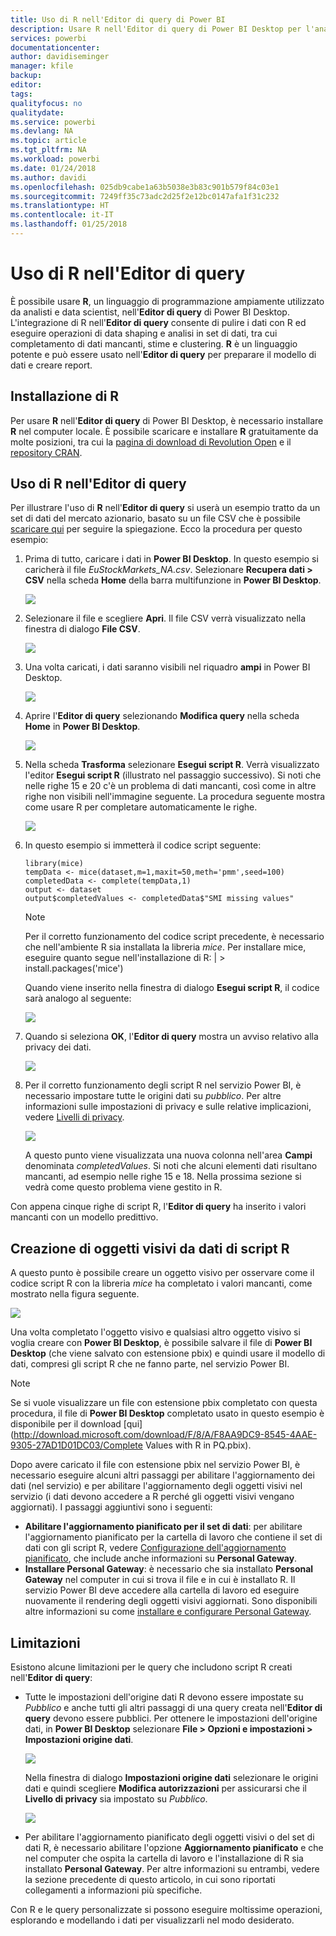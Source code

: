 ```yaml
---
title: Uso di R nell'Editor di query di Power BI
description: Usare R nell'Editor di query di Power BI Desktop per l'analisi avanzata
services: powerbi
documentationcenter: 
author: davidiseminger
manager: kfile
backup: 
editor: 
tags: 
qualityfocus: no
qualitydate: 
ms.service: powerbi
ms.devlang: NA
ms.topic: article
ms.tgt_pltfrm: NA
ms.workload: powerbi
ms.date: 01/24/2018
ms.author: davidi
ms.openlocfilehash: 025db9cabe1a63b5038e3b83c901b579f84c03e1
ms.sourcegitcommit: 7249ff35c73adc2d25f2e12bc0147afa1f31c232
ms.translationtype: HT
ms.contentlocale: it-IT
ms.lasthandoff: 01/25/2018
---
```

# <a name="using-r-in-query-editor"></a>Uso di R nell'Editor di query
È possibile usare **R**, un linguaggio di programmazione ampiamente utilizzato da analisti e data scientist, nell'**Editor di query** di Power BI Desktop. L'integrazione di R nell'**Editor di query** consente di pulire i dati con R ed eseguire operazioni di data shaping e analisi in set di dati, tra cui completamento di dati mancanti, stime e clustering. **R** è un linguaggio potente e può essere usato nell'**Editor di query** per preparare il modello di dati e creare report.

## <a name="installing-r"></a>Installazione di R
Per usare **R** nell'**Editor di query** di Power BI Desktop, è necessario installare **R** nel computer locale. È possibile scaricare e installare **R** gratuitamente da molte posizioni, tra cui la [pagina di download di Revolution Open](https://mran.revolutionanalytics.com/download/) e il [repository CRAN](https://cran.r-project.org/bin/windows/base/).

## <a name="using-r-in-query-editor"></a>Uso di R nell'Editor di query
Per illustrare l'uso di **R** nell'**Editor di query** si userà un esempio tratto da un set di dati del mercato azionario, basato su un file CSV che è possibile [scaricare qui](http://download.microsoft.com/download/F/8/A/F8AA9DC9-8545-4AAE-9305-27AD1D01DC03/EuStockMarkets_NA.csv) per seguire la spiegazione. Ecco la procedura per questo esempio:

1. Prima di tutto, caricare i dati in **Power BI Desktop**. In questo esempio si caricherà il file *EuStockMarkets_NA.csv*. Selezionare **Recupera dati > CSV** nella scheda **Home** della barra multifunzione in **Power BI Desktop**.
   
   ![](media/desktop-r-in-query-editor/r-in-query-editor_1.png)
2. Selezionare il file e scegliere **Apri**. Il file CSV verrà visualizzato nella finestra di dialogo **File CSV**.
   
   ![](media/desktop-r-in-query-editor/r-in-query-editor_2.png)
3. Una volta caricati, i dati saranno visibili nel riquadro **ampi** in Power BI Desktop.
   
   ![](media/desktop-r-in-query-editor/r-in-query-editor_3.png)
4. Aprire l'**Editor di query** selezionando **Modifica query** nella scheda **Home** in **Power BI Desktop**.
   
   ![](media/desktop-r-in-query-editor/r-in-query-editor_4.png)
5. Nella scheda **Trasforma** selezionare **Esegui script R**. Verrà visualizzato l'editor **Esegui script R** (illustrato nel passaggio successivo). Si noti che nelle righe 15 e 20 c'è un problema di dati mancanti, così come in altre righe non visibili nell'immagine seguente. La procedura seguente mostra come usare R per completare automaticamente le righe.
   
   ![](media/desktop-r-in-query-editor/r-in-query-editor_5d.png)
6. In questo esempio si immetterà il codice script seguente:
   
       library(mice)
       tempData <- mice(dataset,m=1,maxit=50,meth='pmm',seed=100)
       completedData <- complete(tempData,1)
       output <- dataset
       output$completedValues <- completedData$"SMI missing values"
   
   > [!NOTE]
   > Per il corretto funzionamento del codice script precedente, è necessario che nell'ambiente R sia installata la libreria *mice*. Per installare mice, eseguire quanto segue nell'installazione di R: |      > install.packages('mice')
   > 
   > 
   
   Quando viene inserito nella finestra di dialogo **Esegui script R**, il codice sarà analogo al seguente:
   
   ![](media/desktop-r-in-query-editor/r-in-query-editor_5b.png)
7. Quando si seleziona **OK**, l'**Editor di query** mostra un avviso relativo alla privacy dei dati.
   
   ![](media/desktop-r-in-query-editor/r-in-query-editor_6.png)
8. Per il corretto funzionamento degli script R nel servizio Power BI, è necessario impostare tutte le origini dati su *pubblico*. Per altre informazioni sulle impostazioni di privacy e sulle relative implicazioni, vedere [Livelli di privacy](desktop-privacy-levels.md).
   
   ![](media/desktop-r-in-query-editor/r-in-query-editor_7.png)
   
   A questo punto viene visualizzata una nuova colonna nell'area **Campi** denominata *completedValues*. Si noti che alcuni elementi dati risultano mancanti, ad esempio nelle righe 15 e 18. Nella prossima sezione si vedrà come questo problema viene gestito in R.
   

Con appena cinque righe di script R, l'**Editor di query** ha inserito i valori mancanti con un modello predittivo.

## <a name="creating-visuals-from-r-script-data"></a>Creazione di oggetti visivi da dati di script R
A questo punto è possibile creare un oggetto visivo per osservare come il codice script R con la libreria *mice* ha completato i valori mancanti, come mostrato nella figura seguente.

![](media/desktop-r-in-query-editor/r-in-query-editor_8a.png)

Una volta completato l'oggetto visivo e qualsiasi altro oggetto visivo si voglia creare con **Power BI Desktop**, è possibile salvare il file di **Power BI Desktop** (che viene salvato con estensione pbix) e quindi usare il modello di dati, compresi gli script R che ne fanno parte, nel servizio Power BI.

> [!NOTE]
> Se si vuole visualizzare un file con estensione pbix completato con questa procedura, il file di **Power BI Desktop** completato usato in questo esempio è disponibile per il download [qui](http://download.microsoft.com/download/F/8/A/F8AA9DC9-8545-4AAE-9305-27AD1D01DC03/Complete Values with R in PQ.pbix).
> 
> 

Dopo avere caricato il file con estensione pbix nel servizio Power BI, è necessario eseguire alcuni altri passaggi per abilitare l'aggiornamento dei dati (nel servizio) e per abilitare l'aggiornamento degli oggetti visivi nel servizio (i dati devono accedere a R perché gli oggetti visivi vengano aggiornati). I passaggi aggiuntivi sono i seguenti:

* **Abilitare l'aggiornamento pianificato per il set di dati**: per abilitare l'aggiornamento pianificato per la cartella di lavoro che contiene il set di dati con gli script R, vedere [Configurazione dell'aggiornamento pianificato](refresh-scheduled-refresh.md), che include anche informazioni su **Personal Gateway**.
* **Installare Personal Gateway**: è necessario che sia installato **Personal Gateway** nel computer in cui si trova il file e in cui è installato R. Il servizio Power BI deve accedere alla cartella di lavoro ed eseguire nuovamente il rendering degli oggetti visivi aggiornati. Sono disponibili altre informazioni su come [installare e configurare Personal Gateway](personal-gateway.md).

## <a name="limitations"></a>Limitazioni
Esistono alcune limitazioni per le query che includono script R creati nell'**Editor di query**:

* Tutte le impostazioni dell'origine dati R devono essere impostate su *Pubblico* e anche tutti gli altri passaggi di una query creata nell'**Editor di query** devono essere pubblici. Per ottenere le impostazioni dell'origine dati, in **Power BI Desktop** selezionare **File > Opzioni e impostazioni > Impostazioni origine dati**.
  
  ![](media/desktop-r-in-query-editor/r-in-query-editor_9.png)
  
  Nella finestra di dialogo **Impostazioni origine dati** selezionare le origini dati e quindi scegliere **Modifica autorizzazioni** per assicurarsi che il **Livello di privacy** sia impostato su *Pubblico*.
  
  ![](media/desktop-r-in-query-editor/r-in-query-editor_10.png)    
* Per abilitare l'aggiornamento pianificato degli oggetti visivi o del set di dati R, è necessario abilitare l'opzione **Aggiornamento pianificato** e che nel computer che ospita la cartella di lavoro e l'installazione di R sia installato **Personal Gateway**. Per altre informazioni su entrambi, vedere la sezione precedente di questo articolo, in cui sono riportati collegamenti a informazioni più specifiche.

Con R e le query personalizzate si possono eseguire moltissime operazioni, esplorando e modellando i dati per visualizzarli nel modo desiderato.

